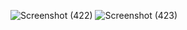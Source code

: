

![Screenshot (422)](https://user-images.githubusercontent.com/89120960/204855529-68ecabb8-a2a3-4617-8e33-99ceb13cbf37.png)
![Screenshot (423)](https://user-images.githubusercontent.com/89120960/204855644-0e4e6fd0-1cec-433e-9238-03241a25c0fc.png)
